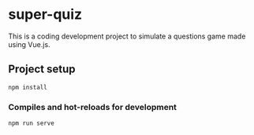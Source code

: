 # super-quiz

This is a coding development project to simulate a questions game made using Vue.js.

## Project setup
```
npm install
```

### Compiles and hot-reloads for development
```
npm run serve
```